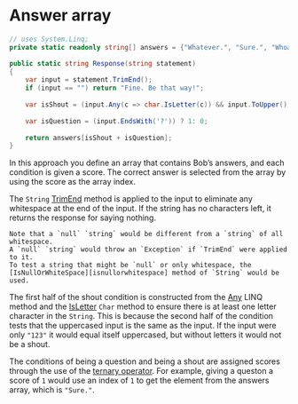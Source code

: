 # Answer array

```csharp
// uses System.Linq;
private static readonly string[] answers = {"Whatever.", "Sure.", "Whoa, chill out!", "Calm down, I know what I'm doing!"};

public static string Response(string statement)
{
    var input = statement.TrimEnd();
    if (input == "") return "Fine. Be that way!";
      
    var isShout = (input.Any(c => char.IsLetter(c)) && input.ToUpper() == input) ? 2: 0;
      
    var isQuestion = (input.EndsWith('?')) ? 1: 0;
      
    return answers[isShout + isQuestion];
}
```

In this approach you define an array that contains Bob’s answers, and each condition is given a score.
The correct answer is selected from the array by using the score as the array index.

The `String` [TrimEnd][trimend] method is applied to the input to eliminate any whitespace at the end of the input.
If the string has no characters left, it returns the response for saying nothing.
```exercism/caution
Note that a `null` `string` would be different from a `string` of all whitespace.
A `null` `string` would throw an `Exception` if `TrimEnd` were applied to it.
To test a string that might be `null` or only whitespace, the [IsNullOrWhiteSpace][isnullorwhitespace] method of `String` would be used.
```

The first half of the shout condition is constructed from the [Any][any] LINQ method and the [IsLetter][isletter] `Char` method to ensure there is at least one letter character in the `String`.
This is because the second half of the condition tests that the uppercased input is the same as the input.
If the input were only `"123"` it would equal itself uppercased, but without letters it would not be a shout.

The conditions of being a question and being a shout are assigned scores through the use of the [ternary operator][ternary].
For example, giving a queston a score of `1` would use an index of `1` to get the element from the answers array, which is `"Sure."`.


[trimend]: https://learn.microsoft.com/en-us/dotnet/api/system.string.trimend?view=net-7.0
[isnullorwhitespace]: https://learn.microsoft.com/en-us/dotnet/api/system.string.isnullorwhitespace?view=net-7.0
[any]: https://learn.microsoft.com/en-us/dotnet/api/system.linq.enumerable.any?view=net-7.0
[isletter]: https://learn.microsoft.com/en-us/dotnet/api/system.char.isletter?view=net-6.0
[ternary]: https://learn.microsoft.com/en-us/dotnet/csharp/language-reference/operators/conditional-operator
